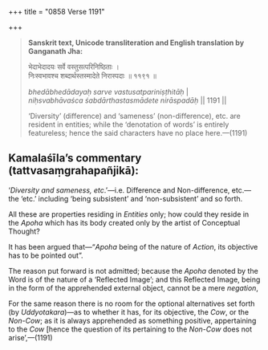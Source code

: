 +++
title = "0858 Verse 1191"

+++
> **Sanskrit text, Unicode transliteration and English translation by Ganganath Jha:** 
>
> भेदाभेदादयः सर्वे वस्तुसत्परिनिष्ठिताः ।  
> निःस्वभावश्च शब्दार्थस्तस्मादेते निरास्पदाः ॥ ११९१ ॥ 
>
> *bhedābhedādayaḥ sarve vastusatpariniṣṭhitāḥ* \|  
> *niḥsvabhāvaśca śabdārthastasmādete nirāspadāḥ* \|\| 1191 \|\| 
>
> ‘Diversity’ (difference) and ‘sameness’ (non-difference), etc. are resident in entities; while the ‘denotation of words’ is entirely featureless; hence the said characters have no place here.—(1191)



## Kamalaśīla’s commentary (tattvasaṃgrahapañjikā):

‘*Diversity and sameness, etc*.’—i.e. Difference and Non-difference, etc.—the ‘etc.’ including ‘being subsistent’ and ‘non-subsistent’ and so forth.

All these are properties residing in *Entities* only; how could they reside in the *Apoha* which has its body created only by the artist of Conceptual Thought?

It has been argued that—“*Apoha* being of the nature of *Action*, its objective has to be pointed out”.

The reason put forward is not admitted; because the *Apoha* denoted by the Word is of the nature of a ‘Reflected Image’; and this Reflected Image, being in the form of the apprehended external object, cannot be a mere *negation*,

For the same reason there is no room for the optional alternatives set forth (by *Uddyotakara*)—as to whether it has, for its objective, the *Cow*, or the *Non-Cow*; as it is always apprehended as something positive, appertaining to the *Cow* [hence the question of its pertaining to the *Non-Cow* does not arise’,—(1191)


